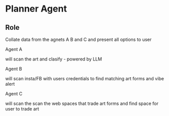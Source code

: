 # Planner Agent

## Role
Collate data from the agnets  A B and C and present all options to user

Agent A

will scan the art and clasify - powered by LLM

Agent B

will scan insta/FB with users credentials to find matching art forms and vibe alert

Agent C

will scan the scan the web spaces that trade art forms and find space for user to trade art 
